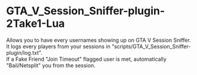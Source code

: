 # GTA_V_Session_Sniffer-plugin-2Take1-Lua
Allows you to have every usernames showing up on GTA V Session Sniffer.<br>
It logs every players from your sessions in "scripts/GTA_V_Session_Sniffer-plugin/log.txt".<br>
If a Fake Friend "Join Timeout" flagged user is met, automatically "Bail/Netsplit" you from the session.<br>
